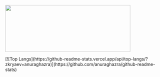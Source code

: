 <p align="left">
  <a href="https://leetcode.com/zkryaev">
    <img src="https://leetcard.jacoblin.cool/zkryaev?theme=dark&font=Roboto" width="400" height="150" />
  </a>
</p>
[![Top Langs](https://github-readme-stats.vercel.app/api/top-langs/?zkryaev=anuraghazra)](https://github.com/anuraghazra/github-readme-stats)
